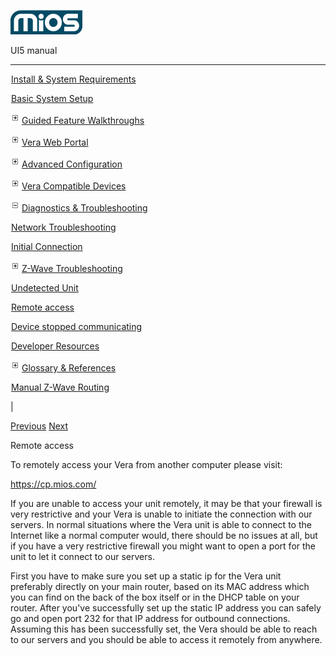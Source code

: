 ![](skins/mios/images/logo.png)

UI5 manual

  
---  
  
![](images/spacer.gif)[Install & System
Requirements](index.html#!docs5/installation_and_system_requirements_en_3pro_all.md)

![](images/spacer.gif)[Basic System Setup ](index.html#!docs5/getting_started_en_3pro_all.md)

![](skins/mios/images/plus.gif)[Guided Feature Walkthroughs
](features_en_3pro_all.html)

![](skins/mios/images/plus.gif)[Vera Web Portal](index.html#!docs5/web_portal_en_3pro_all.md)

![](skins/mios/images/plus.gif)[Advanced
Configuration](index.html#!docs5/advanced_configuration_en_3pro_all.md)

![](skins/mios/images/plus.gif)[Vera Compatible
Devices](index.html#!docs5/supported_hardware_en_3pro_all.md)

![](skins/mios/images/minus.gif)[Diagnostics &
Troubleshooting](index.html#!docs5/troubleshooting_en_3pro_all.md)

![](images/spacer.gif)[Network Troubleshooting](index.html#!docs5/network_troubleshooting_en_3pro_all.md)

![](images/spacer.gif)[Initial Connection](index.html#!docs5/initial_connection_en_3pro_all.md)

![](skins/mios/images/plus.gif)[Z-Wave Troubleshooting](index.html#!docs5/zwave_troubleshooting_en_3pro_all.md)

![](images/spacer.gif)[Undetected Unit](index.html#!docs5/unit_en_3pro_all.md)

![](images/spacer.gif)[Remote access](index.html#!docs5/remote_en_3pro_all.md)

![](images/spacer.gif)[Device stopped communicating](index.html#!docs5/Device_en_3pro_all.md)

![](images/spacer.gif)[Developer Resources](index.html#!docs5/developers_en_3pro_all.md)

![](skins/mios/images/plus.gif)[Glossary &
References](index.html#!docs5/reference_en_3pro_all.md)

![](images/spacer.gif)[Manual Z-Wave Routing](index.html#!docs5/ManualRoute_en_3pro_all.md)

|

[Previous](index.html#!docs5/unit_en_3pro_all.html) [Next](Device_en_3pro_all.md)

Remote access

To remotely access your Vera from another computer please visit:  
  
<https://cp.mios.com/>

  

If you are unable to access your unit remotely, it may be that your firewall
is very restrictive and your Vera is unable to initiate the connection with
our servers. In normal situations where the Vera unit is able to connect to
the Internet like a normal computer would, there should be no issues at all,
but if you have a very restrictive firewall you might want to open a port for
the unit to let it connect to our servers.

First you have to make sure you set up a static ip for the Vera unit
preferably directly on your main router, based on its MAC address which you
can find on the back of the box itself or in the DHCP table on your router.
After you've successfully set up the static IP address you can safely go and
open port 232 for that IP address for outbound connections. Assuming this has
been successfully set, the Vera should be able to reach to our servers and you
should be able to access it remotely from anywhere.

  

